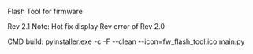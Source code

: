 Flash Tool for firmware

Rev 2.1 
Note: Hot fix display Rev error of Rev 2.0

CMD build: pyinstaller.exe -c -F --clean --icon=fw_flash_tool.ico main.py